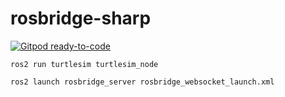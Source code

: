 # rosbridge-sharp

[![Gitpod ready-to-code](https://img.shields.io/badge/Gitpod-ready--to--code-blue?logo=gitpod)](https://gitpod.io/#https://github.com/husty530/rosbridge-sharp)  

```
ros2 run turtlesim turtlesim_node
```

```
ros2 launch rosbridge_server rosbridge_websocket_launch.xml
```